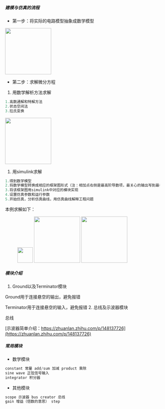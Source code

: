 ##### 建模与仿真的流程
* 第一步：将实际的电路模型抽象成数学模型
<img src="https://files.catbox.moe/yu72ok.png" height=150/>

* 第二步：求解微分方程
1. 用数学解析方法求解
```c
1.高数通解和特解方法
2.状态空间法
3.拉氏变换
```
<img src="https://files.catbox.moe/pkuz00.png" height=150/>

1. 用simulink求解  
```c
1.得到数学模型
2.将数学模型转换成相应的框架图形式（注：相加点右侧是最高阶导数项，最关心的输出写到最右侧，中间是几个积分算子的形式）//和控制系统里的传递函数很相似
3.将该框架图用simulink中对应的模块实现
4.设置仿真参数和运行参数
5.开始仿真，分析仿真曲线，用仿真曲线解释工程问题
```
本例求解如下：

<figure>
<img src="https://files.catbox.moe/9hzehh.png" height=50/>
<img src="https://files.catbox.moe/msi20u.png" height=150/>
<img src="https://files.catbox.moe/maxl8s.png" height=150/>
</figure> 

##### 模块介绍
1. Ground以及Terminator模块
 
 Ground用于连接悬空的输出，避免报错

 Terminator用于连接悬空的输入，避免报错
2. 总线及示波器模块

 总线

 [示波器简单介绍：https://zhuanlan.zhihu.com/p/148137726](https://zhuanlan.zhihu.com/p/148137726)
##### 常用模块
* 数学模块
```c
constant 常量 add/sum 加减 product 乘除
sine wave 正弦信号输入 
integrator 积分器 
```
* 其他模块
```c
scope 示波器 bus creator 总线
gain 增益（倍数的意思） step 
```
